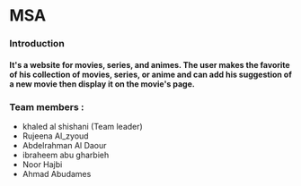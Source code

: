 # MSA 

### Introduction

#### It's a website for movies, series, and animes. The user makes the favorite of his collection of movies, series, or anime and can add his suggestion of a new movie then display it on the movie's page. 



 ### Team members : 

 - khaled al shishani (Team leader)
 - Rujeena Al_zyoud 
 - Abdelrahman Al Daour
 - ibraheem abu gharbieh
 - Noor Hajbi
 - Ahmad Abudames